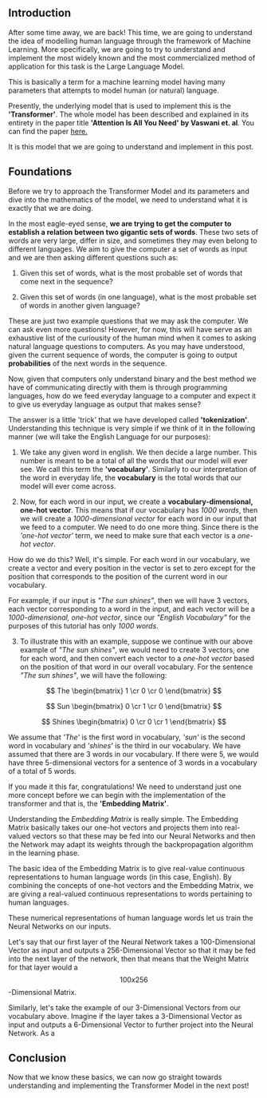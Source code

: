 ## Introduction

After some time away, we are back! This time, we are going to understand the idea of modelling human language through the framework of Machine Learning. More specifically, we are going to try to understand and implement the most widely known and the most commercialized method of application for this task is the Large Language Model. 

This is basically a term for a machine learning model having many parameters that attempts to model human (or natural) language.

Presently, the underlying model that is used to implement this is the **'Transformer'**. The whole model has been described and explained in its entirety in the paper title **'Attention Is All You Need' by Vaswani et. al**. You can find the paper [here.](https://arxiv.org/abs/1706.03762)

It is this model that we are going to understand and implement in this post.

## Foundations

Before we try to approach the Transformer Model and its parameters and dive into the mathematics of the model, we need to understand what it is exactly that we are doing.

In the most eagle-eyed sense, **we are trying to get the computer to establish a relation between two gigantic sets of words**. These two sets of words are very large, differ in size, and sometimes they may even belong to different languages. We aim to give the computer a set of words as input and we are then asking different questions such as:

1. Given this set of words, what is the most probable set of words that come next in the sequence?

2. Given this set of words (in one language), what is the most probable set of words in another given 		  language?

These are just two example questions that we may ask the computer. We can ask even more questions! However, for now, this will have serve as an exhaustive list of the curiousity of the human mind when it comes to asking natural language questions to computers. As you may have understood, given the current sequence of words, the computer is going to output **probabilities** of the next words in the sequence.

Now, given that computers only understand binary and the best method we have of communicating directly with them is through programming languages, how do we feed everyday language to a computer and expect it to give us everyday language as output that makes sense?

The answer is a little 'trick' that we have developed called **'tokenization'**. Understanding this technique is very simple if we think of it in the following manner (we will take the English Language for our purposes):

1. We take any given word in english. We then decide a large number. This number is meant to be a total of all the words that our model will ever see. We call this term the **'vocabulary'**. Similarly to our interpretation of the word in everyday life, the **vocabulary** is the total words that our model will ever come across. 

2. Now, for each word in our input, we create a **vocabulary-dimensional, one-hot vector**. This means that if our vocabulary has _1000 words_, then we will create a _1000-dimensional vector_ for each word in our input that we feed to a computer. We need to do one more thing. Since there is the _'one-hot vector'_ term, we need to make sure that each vector is a _one-hot vector_. 

How do we do this? Well, it's simple. For each word in our vocabulary, we create a vector and every position in the vector is set to zero except for the position that corresponds to the position of the current word in our vocabulary.

For example, if our input is _"The sun shines"_, then we will have 3 vectors, each vector corresponding to a word in the input, and each vector will be a _1000-dimensional, one-hot vector_, since our _"English Vocabulary"_ for the purposes of this tutorial has only _1000 words_.

3. To illustrate this with an example, suppose we continue with our above example of _"The sun shines"_, we would need to create 3 vectors, one for each word, and then convert each vector to a _one-hot vector_ based on the position of that word in our overall vocabulary. For the sentence _"The sun shines"_, we will have the following:

$$  The  \begin{bmatrix} 1 \cr 0 \cr 0 \end{bmatrix} $$

$$  Sun  \begin{bmatrix} 0 \cr 1 \cr 0 \end{bmatrix} $$ 

$$  Shines  \begin{bmatrix} 0 \cr 0 \cr 1 \end{bmatrix} $$


We assume that _'The'_ is the first word in vocabulary, _'sun'_ is the second word in vocabulary and _'shines'_ is the third in our vocabulary. We have assumed that there are 3 words in our vocabulary. If there were 5, we would have three 5-dimensional vectors for a sentence of 3 words in a vocabulary of a total of 5 words.

If you made it this far, congratulations! We need to understand just one more concept before we can begin with the implementation of the transformer and that is, the **'Embedding Matrix'**.

Understanding the _Embedding Matrix_ is really simple. The Embedding Matrix basically takes our one-hot vectors and projects them into real-valued vectors so that these may be fed into our Neural Networks and then the Network may adapt its weights through the backpropagation algorithm in the learning phase. 

The basic idea of the Embedding Matrix is to give real-value continuous representations to human language words (in this case, English). By combining the concepts of one-hot vectors and the Embedding Matrix, we are giving a real-valued continuous representations to words pertaining to human languages. 

These numerical representations of human language words let us train the Neural Networks on our inputs.

Let's say that our first layer of the Neural Network takes a 100-Dimensional Vector as input and outputs a 256-Dimensional Vector so that it may be fed into the next layer of the network, then that means that the Weight Matrix for that layer would a $$ 100 x 256 $$-Dimensional Matrix.

Similarly, let's take the example of our 3-Dimensional Vectors from our vocabulary above. Imagine if the layer takes a 3-Dimensional Vector as input and outputs a 6-Dimensional Vector to further project into the Neural Network. As a 


## Conclusion

Now that we know these basics, we can now go straight towards understanding and implementing the Transformer Model in the next post!

